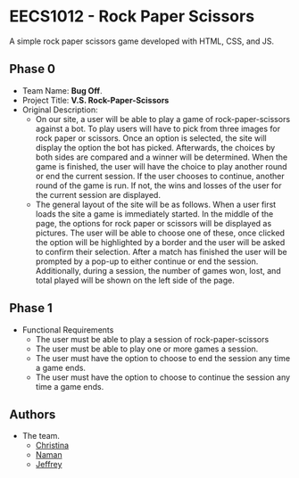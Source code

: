 
# EECS1012 - Rock Paper Scissors

A simple rock paper scissors game developed with HTML, CSS, and JS.





## Phase 0

- Team Name: **Bug Off**.
- Project Title: **V.S. Rock-Paper-Scissors**
- Original Description:
    - On our site, a user will be able to play a game of rock-paper-scissors against a bot. To play users will have to pick from three images for rock paper or scissors. Once an option is selected, the site will display the option the bot has picked. Afterwards, the choices by both sides are compared and a winner will be determined. When the game is finished, the user will have the choice to play another round or end the current session. If the user chooses to continue, another round of the game is run. If not, the wins and losses of the user for the current session are displayed. 
    - The general layout of the site will be as follows. When a user first loads the site a game is immediately started. In the middle of the page, the options for rock paper or scissors will be displayed as pictures. The user will be able to choose one of these, once clicked the option will be highlighted by a border and the user will be asked to confirm their selection. After a match has finished the user will be prompted by a pop-up to either continue or end the session. Additionally, during a session, the number of games won, lost, and total played will be shown on the left side of the page.

## Phase 1
- Functional Requirements
    - The user must be able to play a session of rock-paper-scissors
    - The user must be able to play one or more games a session.
    - The user must have the option to choose to end the session any time a game ends.
    - The user must have the option to choose to continue the session any time a game ends.


  
## Authors
- The team.
    - [Christina](https://github.com/Not-Macaroni)
    - [Naman](https://github.com/namanrai)
    - [Jeffrey](https://github.com/PLtheRobot)


  
